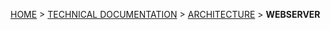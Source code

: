 [HOME](Home) > [TECHNICAL DOCUMENTATION](technical-documentation) > [ARCHITECTURE](architecture) > **WEBSERVER**